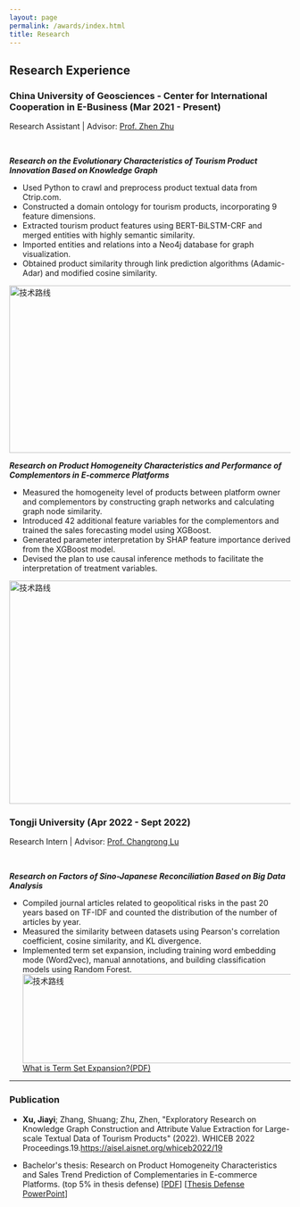 ```yaml
---
layout: page
permalink: /awards/index.html
title: Research
---
```

## Research Experience
### **China University of Geosciences - Center for International Cooperation in E-Business** (Mar 2021 - Present)<br>
Research Assistant | Advisor: [Prof. Zhen Zhu](https://grzy.cug.edu.cn/zhuzhen/zh_CN/index.htm)

<br>

**<em>Research on the Evolutionary Characteristics of Tourism Product Innovation Based on Knowledge Graph</em>**      
- Used Python to crawl and preprocess product textual data from Ctrip.com.
- Constructed a domain ontology for tourism products, incorporating 9 feature dimensions.
- Extracted tourism product features using BERT-BiLSTM-CRF and merged entities with highly semantic similarity.
- Imported entities and relations into a Neo4j database for graph visualization.
- Obtained product similarity through link prediction algorithms (Adamic-Adar) and modified cosine similarity. <br>
 <img src="https://jiayixu17.github.io/file/map3.png" width = "600" height = "300" alt="技术路线" align=center />
 
<br>

**<em>Research on Product Homogeneity Characteristics and Performance of Complementors in E-commerce Platforms</em>**
- Measured the homogeneity level of products between platform owner and complementors by constructing graph networks and calculating graph node similarity.
- Introduced 42 additional feature variables for the complementors and trained the sales forecasting model using XGBoost.
- Generated parameter interpretation by SHAP feature importance derived from the XGBoost model.
- Devised the plan to use causal inference methods to facilitate the interpretation of treatment variables. <br>
 <img src="https://jiayixu17.github.io/file/map4.png" width = "600" height = "400" alt="技术路线" align=center />

<br>

### **Tongji University** (Apr 2022 - Sept 2022)<br>
Research Intern | Advisor: [Prof. Changrong Lu](https://www.linkedin.com/in/drchangronglu/?locale=en_US)

<br>

**<em>Research on Factors of Sino-Japanese Reconciliation Based on Big Data Analysis</em>**
- Compiled journal articles related to geopolitical risks in the past 20 years based on TF-IDF and counted the distribution of the number of articles by year.
- Measured the similarity between datasets using Pearson's correlation coefficient, cosine similarity, and KL divergence.
- Implemented term set expansion, including training word embedding mode (Word2vec), manual annotations, and building classification models using Random Forest.<br>
 <img src="https://jiayixu17.github.io/images/WorkFlow.png" width = "600" height = "160" alt="技术路线" align=center /> <br>
[What is Term Set Expansion?(PDF)](https://jiayixu17.github.io/file/TermSetExpansion.pdf)
---

### Publication
- **Xu, Jiayi**; Zhang, Shuang; Zhu, Zhen, "Exploratory Research on Knowledge Graph Construction and Attribute Value Extraction for Large-scale Textual Data of Tourism Products" (2022). WHICEB 2022 Proceedings.19.<https://aisel.aisnet.org/whiceb2022/19><br>

- Bachelor's thesis: Research on Product Homogeneity Characteristics and Sales Trend Prediction of Complementaries in E-commerce Platforms. (top 5% in thesis defense) [[PDF](https://jiayixu17.github.io/file/Bachelor_thesis.pdf)]  [[Thesis Defense PowerPoint](https://jiayixu17.github.io/file/Presentation.pdf)]<br>
